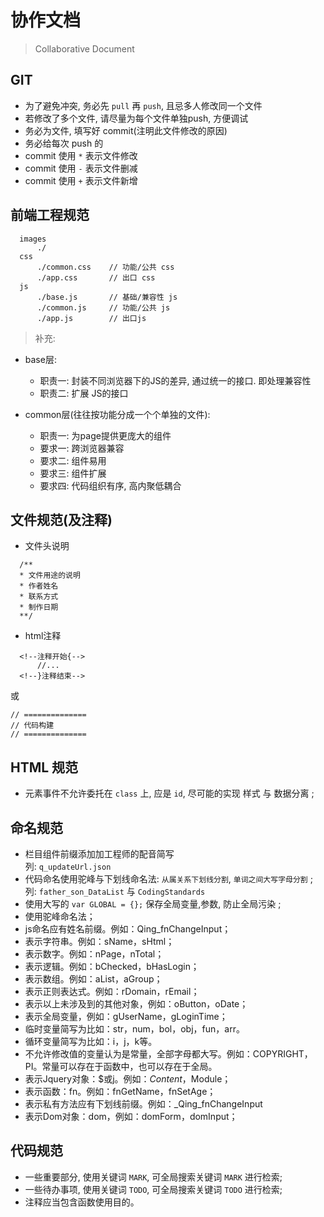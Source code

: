 
# 协作文档

> Collaborative Document


## GIT
- 为了避免冲突, 务必先 `pull` 再 `push`, 且忌多人修改同一个文件
- 若修改了多个文件, 请尽量为每个文件单独push, 方便调试
- 务必为文件, 填写好 commit(注明此文件修改的原因)
- 务必给每次 push 的
- commit 使用 `*` 表示文件修改
- commit 使用 `-` 表示文件删减
- commit 使用 `+` 表示文件新增


## 前端工程规范
```
  images
      ./
  css
      ./common.css    // 功能/公共 css
      ./app.css       // 出口 css
  js  
      ./base.js       // 基础/兼容性 js
      ./common.js     // 功能/公共 js
      ./app.js        // 出口js
```

> 补充:

- base层:
  - 职责一: 封装不同浏览器下的JS的差异, 通过统一的接口. 即处理兼容性
  - 职责二: 扩展 JS的接口

- common层(往往按功能分成一个个单独的文件):
  - 职责一: 为page提供更庞大的组件
  - 要求一: 跨浏览器兼容
  - 要求二: 组件易用
  - 要求三: 组件扩展
  - 要求四: 代码组织有序, 高内聚低耦合

## 文件规范(及注释)
- 文件头说明
```
  /**
  * 文件用途的说明
  * 作者姓名
  * 联系方式
  * 制作日期
  **/
```

- html注释
```
  <!--注释开始{-->
      //...
  <!--}注释结束-->
```
或
```
// ==============
// 代码构建
// ==============
```

## HTML 规范
- 元素事件不允许委托在 `class` 上, 应是 `id`,  尽可能的实现 样式 与 数据分离 ;


## 命名规范
- 栏目组件前缀添加加工程师的配音简写  
  列: `q_updateUrl.json` 
- 代码命名使用驼峰与下划线命名法: `从属关系下划线分割`, `单词之间大写字母分割` ; 
  列: `father_son_DataList` 与 `CodingStandards`
- 使用大写的 `var GLOBAL = {};` 保存全局变量,参数, 防止全局污染 ;
- 使用驼峰命名法；
- js命名应有姓名前缀。例如：Qing_fnChangeInput；
- 表示字符串。例如：sName，sHtml；
- 表示数字。例如：nPage，nTotal；
- 表示逻辑。例如：bChecked，bHasLogin；
- 表示数组。例如：aList，aGroup；
- 表示正则表达式。例如：rDomain，rEmail；
- 表示以上未涉及到的其他对象，例如：oButton，oDate；
- 表示全局变量，例如：gUserName，gLoginTime；
- 临时变量简写为比如：str，num，bol，obj，fun，arr。
- 循环变量简写为比如：i，j，k等。
- 不允许修改值的变量认为是常量，全部字母都大写。例如：COPYRIGHT，PI。常量可以存在于函数中，也可以存在于全局。
- 表示Jquery对象：\$或j。例如：$Content，$Module；
- 表示函数：fn。例如：fnGetName，fnSetAge；
- 表示私有方法应有下划线前缀。例如：_Qing_fnChangeInput
- 表示Dom对象：dom，例如：domForm，domInput；


## 代码规范
- 一些重要部分, 使用关键词 `MARK`, 可全局搜索关键词 `MARK` 进行检索;
- 一些待办事项, 使用关键词 `TODO`, 可全局搜索关键词 `TODO` 进行检索;
- 注释应当包含函数使用目的。
